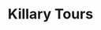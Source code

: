 ---
title: "Killary Tours"
address: "Killary Tours, Leenane, Co. Galway"
tel: "+353 (0)95 42 276"
county: "Galway"
category: "Cycling"
type: "Content"
lat: "53.592674255371094"
lng: "-9.769407272338867"
---